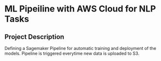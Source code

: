# ML Pipeiline with AWS Cloud for NLP Tasks

## Project Description


Defining a Sagemaker Pipeline for automatic training and deployment of the models. 
Pipeline is triggered everytime new data is uploaded to S3.
